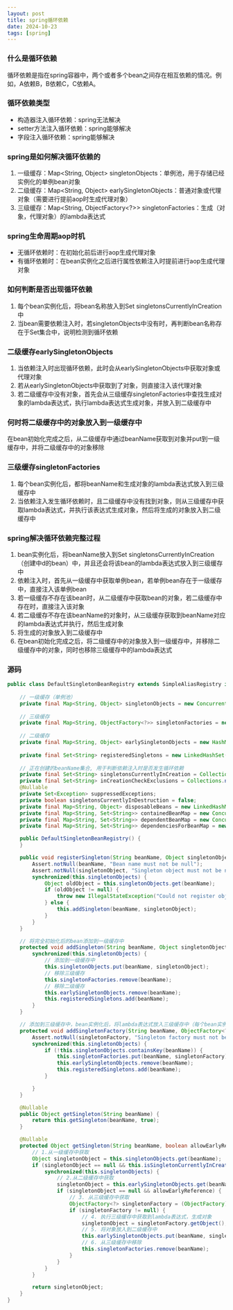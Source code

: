 ```yaml
---
layout: post
title: spring循环依赖
date: 2024-10-23
tags: [spring]
---
```


### 什么是循环依赖
循环依赖是指在spring容器中，两个或者多个bean之间存在相互依赖的情况。例如，A依赖B，B依赖C，C依赖A。

### 循环依赖类型
- 构造器注入循环依赖：spring无法解决
- setter方法注入循环依赖：spring能够解决
- 字段注入循环依赖：spring能够解决

### spring是如何解决循环依赖的
1. 一级缓存：Map<String, Object> singletonObjects：单例池，用于存储已经实例化的单例bean对象
2. 二级缓存：Map<String, Object> earlySingletonObjects：普通对象或代理对象（需要进行提前aop时生成代理对象）
3. 三级缓存：Map<String, ObjectFactory<?>> singletonFactories：生成（对象，代理对象）的lambda表达式

### spring生命周期aop时机
- 无循环依赖时：在初始化前后进行aop生成代理对象
- 有循环依赖时：在bean实例化之后进行属性依赖注入时提前进行aop生成代理对象

### 如何判断是否出现循环依赖
1. 每个bean实例化后，将bean名称放入到Set<String> singletonsCurrentlyInCreation中
2. 当bean需要依赖注入时，若singletonObjects中没有时，再判断bean名称存在于Set集合中，说明检测到循环依赖

### 二级缓存earlySingletonObjects
1. 当依赖注入时出现循环依赖，此时会从earlySingletonObjects中获取对象或代理对象
2. 若从earlySingletonObjects中获取到了对象，则直接注入该代理对象
3. 若二级缓存中没有对象，首先会从三级缓存singletonFactories中查找生成对象的lambda表达式，执行lambda表达式生成对象，并放入到二级缓存中

### 何时将二级缓存中的对象放入到一级缓存中
在bean初始化完成之后，从二级缓存中通过beanName获取到对象并put到一级缓存中，并将二级缓存中的对象移除

### 三级缓存singletonFactories
1. 每个bean实例化后，都将beanName和生成对象的lambda表达式放入到三级缓存中
2. 当依赖注入发生循环依赖时，且二级缓存中没有找到对象，则从三级缓存中获取lambda表达式，并执行该表达式生成对象，然后将生成的对象放入到二级缓存中

### spring解决循环依赖完整过程
1. bean实例化后，将beanName放入到Set<String> singletonsCurrentlyInCreation（创建中d的bean）中，并且还会将该bean的lambda表达式放入到三级缓存中
2. 依赖注入时，首先从一级缓存中获取单例bean，若单例bean存在于一级缓存中，直接注入该单例bean
3. 若一级缓存不存在该bean时，从二级缓存中获取bean的对象，若二级缓存中存在时，直接注入该对象
4. 若二级缓存不存在该beanName的对象时，从三级缓存获取到beanName对应的lambda表达式并执行，然后生成对象
5. 将生成的对象放入到二级缓存中
6. 在bean初始化完成之后，将二级缓存中的对象放入到一级缓存中，并移除二级缓存中的对象，同时也移除三级缓存中的lambda表达式

### 源码
```java
public class DefaultSingletonBeanRegistry extends SimpleAliasRegistry implements SingletonBeanRegistry {
    
    // 一级缓存（单例池）
    private final Map<String, Object> singletonObjects = new ConcurrentHashMap(256);
    
    // 三级缓存
    private final Map<String, ObjectFactory<?>> singletonFactories = new HashMap(16);
    
    // 二级缓存
    private final Map<String, Object> earlySingletonObjects = new HashMap(16);
    
    private final Set<String> registeredSingletons = new LinkedHashSet(256);
    
    // 正在创建的beanName集合, 用于判断依赖注入时是否发生循环依赖
    private final Set<String> singletonsCurrentlyInCreation = Collections.newSetFromMap(new ConcurrentHashMap(16));
    private final Set<String> inCreationCheckExclusions = Collections.newSetFromMap(new ConcurrentHashMap(16));
    @Nullable
    private Set<Exception> suppressedExceptions;
    private boolean singletonsCurrentlyInDestruction = false;
    private final Map<String, Object> disposableBeans = new LinkedHashMap();
    private final Map<String, Set<String>> containedBeanMap = new ConcurrentHashMap(16);
    private final Map<String, Set<String>> dependentBeanMap = new ConcurrentHashMap(64);
    private final Map<String, Set<String>> dependenciesForBeanMap = new ConcurrentHashMap(64);

    public DefaultSingletonBeanRegistry() {
    }

    public void registerSingleton(String beanName, Object singletonObject) throws IllegalStateException {
        Assert.notNull(beanName, "Bean name must not be null");
        Assert.notNull(singletonObject, "Singleton object must not be null");
        synchronized(this.singletonObjects) {
            Object oldObject = this.singletonObjects.get(beanName);
            if (oldObject != null) {
                throw new IllegalStateException("Could not register object [" + singletonObject + "] under bean name '" + beanName + "': there is already object [" + oldObject + "] bound");
            } else {
                this.addSingleton(beanName, singletonObject);
            }
        }
    }

    // 将完全初始化后的bean添加到一级缓存中
    protected void addSingleton(String beanName, Object singletonObject) {
        synchronized(this.singletonObjects) {
            // 添加到一级缓存中
            this.singletonObjects.put(beanName, singletonObject);
            // 移除三级缓存
            this.singletonFactories.remove(beanName);
            // 移除二级缓存
            this.earlySingletonObjects.remove(beanName);
            this.registeredSingletons.add(beanName);
        }
    }

    // 添加到三级缓存中，bean实例化后，将lambda表达式放入三级缓存中（每个bean实例化都会进行此操作）
    protected void addSingletonFactory(String beanName, ObjectFactory<?> singletonFactory) {
        Assert.notNull(singletonFactory, "Singleton factory must not be null");
        synchronized(this.singletonObjects) {
            if (!this.singletonObjects.containsKey(beanName)) {
                this.singletonFactories.put(beanName, singletonFactory);
                this.earlySingletonObjects.remove(beanName);
                this.registeredSingletons.add(beanName);
            }

        }
    }

    @Nullable
    public Object getSingleton(String beanName) {
        return this.getSingleton(beanName, true);
    }

    @Nullable
    protected Object getSingleton(String beanName, boolean allowEarlyReference) {
        // 1.从一级缓存中获取
        Object singletonObject = this.singletonObjects.get(beanName);
        if (singletonObject == null && this.isSingletonCurrentlyInCreation(beanName)) {
            synchronized(this.singletonObjects) {
                // 2.从二级缓存中获取
                singletonObject = this.earlySingletonObjects.get(beanName);
                if (singletonObject == null && allowEarlyReference) {
                    // 3. 从三级缓存中获取
                    ObjectFactory<?> singletonFactory = (ObjectFactory)this.singletonFactories.get(beanName);
                    if (singletonFactory != null) {
                        // 4. 执行三级缓存中获取到lambda表达式，生成对象
                        singletonObject = singletonFactory.getObject();
                        // 5. 将对象放入到二级缓存中
                        this.earlySingletonObjects.put(beanName, singletonObject);
                        // 6. 从三级缓存中移除
                        this.singletonFactories.remove(beanName);
                    }
                }
            }
        }

        return singletonObject;
    }
}
```








